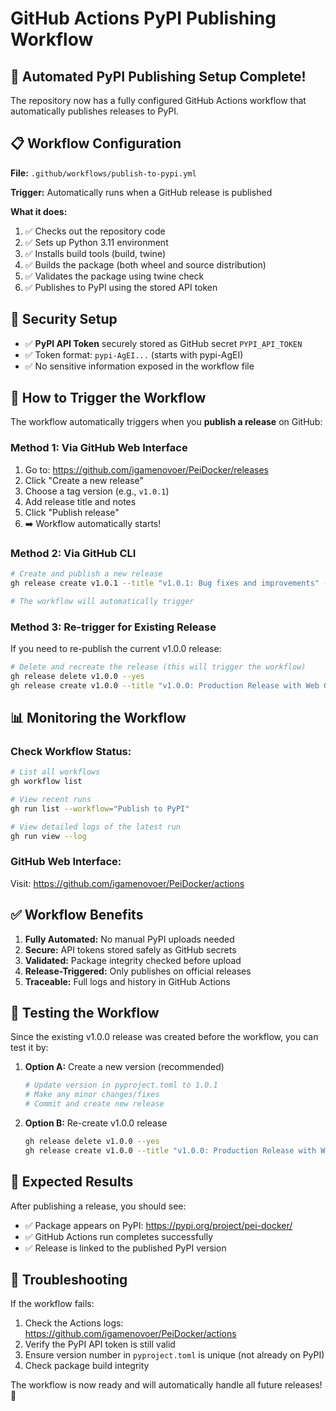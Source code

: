 # GitHub Actions PyPI Publishing Workflow

## 🚀 Automated PyPI Publishing Setup Complete!

The repository now has a fully configured GitHub Actions workflow that automatically publishes releases to PyPI.

## 📋 Workflow Configuration

**File:** `.github/workflows/publish-to-pypi.yml`

**Trigger:** Automatically runs when a GitHub release is published

**What it does:**
1. ✅ Checks out the repository code
2. ✅ Sets up Python 3.11 environment
3. ✅ Installs build tools (build, twine)
4. ✅ Builds the package (both wheel and source distribution)
5. ✅ Validates the package using twine check
6. ✅ Publishes to PyPI using the stored API token

## 🔑 Security Setup

- ✅ **PyPI API Token** securely stored as GitHub secret `PYPI_API_TOKEN`
- ✅ Token format: `pypi-AgEI...` (starts with pypi-AgEI)
- ✅ No sensitive information exposed in the workflow file

## 🔄 How to Trigger the Workflow

The workflow automatically triggers when you **publish a release** on GitHub:

### Method 1: Via GitHub Web Interface
1. Go to: https://github.com/igamenovoer/PeiDocker/releases
2. Click "Create a new release"
3. Choose a tag version (e.g., `v1.0.1`)
4. Add release title and notes
5. Click "Publish release"
6. ➡️ Workflow automatically starts!

### Method 2: Via GitHub CLI
```bash
# Create and publish a new release
gh release create v1.0.1 --title "v1.0.1: Bug fixes and improvements" --notes "Release notes here..."

# The workflow will automatically trigger
```

### Method 3: Re-trigger for Existing Release
If you need to re-publish the current v1.0.0 release:
```bash
# Delete and recreate the release (this will trigger the workflow)
gh release delete v1.0.0 --yes
gh release create v1.0.0 --title "v1.0.0: Production Release with Web GUI" --notes-file RELEASE_NOTES.md
```

## 📊 Monitoring the Workflow

### Check Workflow Status:
```bash
# List all workflows
gh workflow list

# View recent runs
gh run list --workflow="Publish to PyPI"

# View detailed logs of the latest run
gh run view --log
```

### GitHub Web Interface:
Visit: https://github.com/igamenovoer/PeiDocker/actions

## ✅ Workflow Benefits

1. **Fully Automated:** No manual PyPI uploads needed
2. **Secure:** API tokens stored safely as GitHub secrets
3. **Validated:** Package integrity checked before upload
4. **Release-Triggered:** Only publishes on official releases
5. **Traceable:** Full logs and history in GitHub Actions

## 🧪 Testing the Workflow

Since the existing v1.0.0 release was created before the workflow, you can test it by:

1. **Option A:** Create a new version (recommended)
   ```bash
   # Update version in pyproject.toml to 1.0.1
   # Make any minor changes/fixes
   # Commit and create new release
   ```

2. **Option B:** Re-create v1.0.0 release
   ```bash
   gh release delete v1.0.0 --yes
   gh release create v1.0.0 --title "v1.0.0: Production Release with Web GUI" --notes-file RELEASE_NOTES.md
   ```

## 🎯 Expected Results

After publishing a release, you should see:
- ✅ Package appears on PyPI: https://pypi.org/project/pei-docker/
- ✅ GitHub Actions run completes successfully
- ✅ Release is linked to the published PyPI version

## 🚨 Troubleshooting

If the workflow fails:
1. Check the Actions logs: https://github.com/igamenovoer/PeiDocker/actions
2. Verify the PyPI API token is still valid
3. Ensure version number in `pyproject.toml` is unique (not already on PyPI)
4. Check package build integrity

The workflow is now ready and will automatically handle all future releases! 🎉